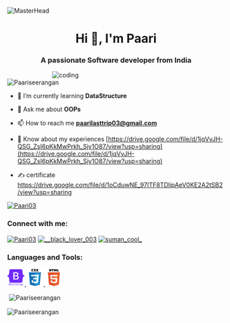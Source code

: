 ![MasterHead](https://firebasestorage.googleapis.com/v0/b/flexi-coding.appspot.com/o/dempgi7-520f8d5f-63d4-4453-8822-dbc149ae27f8.gif?alt=media&token=91c0c7b2-93c3-4029-b011-1a8703c5730d)


<!--
**SumanArul/SumanArul** is a ✨ _special_ ✨ repository because its `README.md` (this file) appears on your GitHub profile.

Here are some ideas to get you started:

- 🔭 I’m currently working on ...
- 🌱 I’m currently learning ...
- 👯 I’m looking to collaborate on ...
- 🤔 I’m looking for help with ...
- 💬 Ask me about ...
- 📫 How to reach me: ...
- 😄 Pronouns: ...
- ⚡ Fun fact: ...
-->
<h1 align="center">Hi 👋, I'm Paari </h1>
<h3 align="center">A passionate Software developer from India</h3>

<img align="right" alt="coding" width="400" src="https://user-images.githubusercontent.com/55389276/140866485-8fb1c876-9a8f-4d6a-98dc-08c4981eaf70.gif">

<p align="left"> <img src="https://komarev.com/ghpvc/?username=paari03&label=Profile%20views&color=0e75b6&style=flat" alt="Paariseerangan" /> </p>


- 🌱 I’m currently learning **DataStructure**

- 💬 Ask me about **OOPs**

- 📫 How to reach me **paarilasttrip03@gmail.com**

- 📄 Know about my experiences [https://drive.google.com/file/d/1jqVvJH-QSG_ZsI6pKkMwPrkh_Sjy1O87/view?usp=sharing](https://drive.google.com/file/d/1jqVvJH-QSG_ZsI6pKkMwPrkh_Sjy1O87/view?usp=sharing)



- ✍️ certificate  https://drive.google.com/file/d/1oCduwNE_97ITF8TDlipAeV0KE2A2tSB2/view?usp=sharing

<p align="left"> <a href="https://github.com/ryo-ma/github-profile-trophy"><img src="https://github-profile-trophy.vercel.app/?username=Paari03" alt="Paari03" /></a> </p>



<h3 align="left">Connect with me:</h3>
<p align="left">
<a href="https://linkedin.com/in/paari-s" target="blank"><img align="center" src="https://raw.githubusercontent.com/rahuldkjain/github-profile-readme-generator/master/src/images/icons/Social/linked-in-alt.svg" alt="Paari03" height="30" width="40" /></a>
<a href="https://www.instagram.com/__black_lover_003/?next=%2F&hl=en" target="blank"><img align="center" src="https://raw.githubusercontent.com/rahuldkjain/github-profile-readme-generator/master/src/images/icons/Social/instagram.svg" alt="__black_lover_003" height="30" width="40" /></a>
<a href="https://leetcode.com/SumanRaj__/" target="blank"><img align="center" src="https://raw.githubusercontent.com/rahuldkjain/github-profile-readme-generator/master/src/images/icons/Social/leet-code.svg" alt="suman_cool_" height="30" width="40" /></a>
</p>

<h3 align="left">Languages and Tools:</h3>
<p align="left"> <a href="https://getbootstrap.com" target="_blank" rel="noreferrer"> <img src="https://raw.githubusercontent.com/devicons/devicon/master/icons/bootstrap/bootstrap-plain-wordmark.svg" alt="bootstrap" width="40" height="40"/> </a> <a href="https://www.w3schools.com/css/" target="_blank" rel="noreferrer"> <img src="https://raw.githubusercontent.com/devicons/devicon/master/icons/css3/css3-original-wordmark.svg" alt="css3" width="40" height="40"/> </a>   <a href="https://www.w3.org/html/" target="_blank" rel="noreferrer"> <img src="https://raw.githubusercontent.com/devicons/devicon/master/icons/html5/html5-original-wordmark.svg" alt="html5" width="40" height="40"/> </a> </p>

<p>&nbsp;<img align="center" src="https://github-readme-stats.vercel.app/api?username=Paariseerangan&show_icons=true&locale=en" alt="Paariseerangan" /></p>

<p><img align="center" src="https://github-readme-streak-stats.herokuapp.com/?user=Paariseerangan&" alt="Paariseerangan" /></p>
